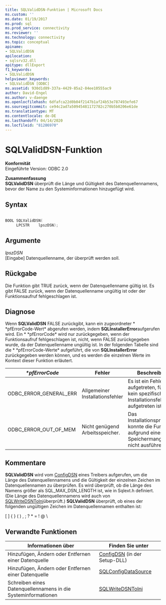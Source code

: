 ```yaml
---
title: SQLValidDSN-Funktion | Microsoft Docs
ms.custom: ''
ms.date: 01/19/2017
ms.prod: sql
ms.prod_service: connectivity
ms.reviewer: ''
ms.technology: connectivity
ms.topic: conceptual
apiname:
- SQLValidDSN
apilocation:
- sqlsrv32.dll
apitype: dllExport
f1_keywords:
- SQLValidDSN
helpviewer_keywords:
- SQLValidDSN [ODBC]
ms.assetid: 930d1d89-337a-4429-85a2-84ee10555ac9
author: David-Engel
ms.author: v-daenge
ms.openlocfilehash: 6dfafca22d0b04f2147b1af24b53e787493efe67
ms.sourcegitcommit: ce94c2ad7a50945481172782c270b5b0206e61de
ms.translationtype: MT
ms.contentlocale: de-DE
ms.lasthandoff: 04/14/2020
ms.locfileid: "81286970"
---
```

# <a name="sqlvaliddsn-function"></a>SQLValidDSN-Funktion
**Konformität**  
 Eingeführte Version: ODBC 2.0  
  
 **Zusammenfassung**  
 **SQLValidDSN** überprüft die Länge und Gültigkeit des Datenquellennamens, bevor der Name zu den Systeminformationen hinzugefügt wird.  
  
## <a name="syntax"></a>Syntax  
  
```cpp  
  
BOOL SQLValidDSN(  
     LPCSTR    lpszDSN);  
```  
  
## <a name="arguments"></a>Argumente  
 *lpszDSN*  
 [Eingabe] Datenquellenname, der überprüft werden soll.  
  
## <a name="returns"></a>Rückgabe  
 Die Funktion gibt TRUE zurück, wenn der Datenquellenname gültig ist. Es gibt FALSE zurück, wenn der Datenquellenname ungültig ist oder der Funktionsaufruf fehlgeschlagen ist.  
  
## <a name="diagnostics"></a>Diagnose  
 Wenn **SQLValidDSN** FALSE zurückgibt, kann ein zugeordneter * \*pfErrorCode-Wert* abgerufen werden, indem **SQLInstallerError**aufgerufen wird. Ein * \*pfErrorCode* wird nur zurückgegeben, wenn der Funktionsaufruf fehlgeschlagen ist, nicht, wenn FALSE zurückgegeben wurde, da der Datenquellenname ungültig ist. In der folgenden Tabelle sind die * \*pfErrorCode-Werte* aufgeführt, die von **SQLInstallerError** zurückgegeben werden können, und es werden die einzelnen Werte im Kontext dieser Funktion erläutert.  
  
|*\*pfErrorCode*|Fehler|Beschreibung|  
|---------------------|-----------|-----------------|  
|ODBC_ERROR_GENERAL_ERR|Allgemeiner Installationsfehler|Es ist ein Fehler aufgetreten, für den kein spezifischer Installationsfehler aufgetreten ist.|  
|ODBC_ERROR_OUT_OF_MEM|Nicht genügend Arbeitsspeicher.|Das Installationsprogramm konnte die Funktion aufgrund eines Speichermangels nicht ausführen.|  
  
## <a name="comments"></a>Kommentare  
 **SQLValidDSN** wird vom [ConfigDSN](../../../odbc/reference/syntax/configdsn-function.md) eines Treibers aufgerufen, um die Länge des Datenquellennamens und die Gültigkeit der einzelnen Zeichen im Datenquellennamen zu überprüfen. Es wird überprüft, ob die Länge des Namens größer als SQL_MAX_DSN_LENGTH ist, wie in Sqlext.h definiert. (Die Länge des Datenquellennamens wird auch von [SQLWriteDSNToIni](../../../odbc/reference/syntax/sqlwritedsntoini-function.md)überprüft.) **SQLValidDSN** überprüft, ob eines der folgenden ungültigen Zeichen im Datenquellennamen enthalten ist:  
  
 [ ] { } ( ) , ; ? * = ! \@ \  
  
## <a name="related-functions"></a>Verwandte Funktionen  
  
|Informationen über|Finden Sie unter|  
|---------------------------|---------|  
|Hinzufügen, Ändern oder Entfernen einer Datenquelle|[ConfigDSN](../../../odbc/reference/syntax/configdsn-function.md) (in der Setup-DLL)|  
|Hinzufügen, Ändern oder Entfernen einer Datenquelle|[SQLConfigDataSource](../../../odbc/reference/syntax/sqlconfigdatasource-function.md)|  
|Schreiben eines Datenquellennamens in die Systeminformationen|[SQLWriteDSNToIni](../../../odbc/reference/syntax/sqlwritedsntoini-function.md)|
